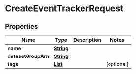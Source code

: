 

# CreateEventTrackerRequest


## Properties

| Name | Type | Description | Notes |
|------------ | ------------- | ------------- | -------------|
|**name** | [**String**](String.md) |  |  |
|**datasetGroupArn** | [**String**](String.md) |  |  |
|**tags** | [**List**](List.md) |  |  [optional] |



